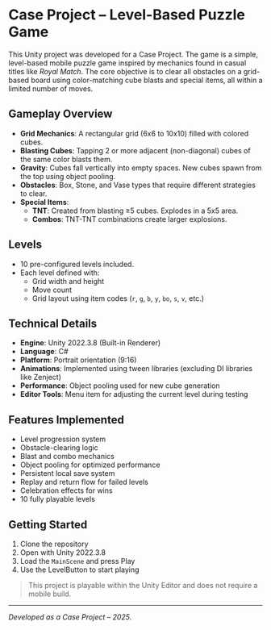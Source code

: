 # Case Project – Level-Based Puzzle Game

This Unity project was developed for a Case Project. The game is a simple, level-based mobile puzzle game inspired by mechanics found in casual titles like *Royal Match*. The core objective is to clear all obstacles on a grid-based board using color-matching cube blasts and special items, all within a limited number of moves.

## Gameplay Overview

- **Grid Mechanics**: A rectangular grid (6x6 to 10x10) filled with colored cubes.
- **Blasting Cubes**: Tapping 2 or more adjacent (non-diagonal) cubes of the same color blasts them.
- **Gravity**: Cubes fall vertically into empty spaces. New cubes spawn from the top using object pooling.
- **Obstacles**: Box, Stone, and Vase types that require different strategies to clear.
- **Special Items**:
  - **TNT**: Created from blasting ≥5 cubes. Explodes in a 5x5 area.
  - **Combos**: TNT-TNT combinations create larger explosions.

## Levels

- 10 pre-configured levels included.
- Each level defined with:
  - Grid width and height
  - Move count
  - Grid layout using item codes (`r`, `g`, `b`, `y`, `bo`, `s`, `v`, etc.)

## Technical Details

- **Engine**: Unity 2022.3.8 (Built-in Renderer)
- **Language**: C#
- **Platform**: Portrait orientation (9:16)
- **Animations**: Implemented using tween libraries (excluding DI libraries like Zenject)
- **Performance**: Object pooling used for new cube generation
- **Editor Tools**: Menu item for adjusting the current level during testing

## Features Implemented

- Level progression system
- Obstacle-clearing logic
- Blast and combo mechanics
- Object pooling for optimized performance
- Persistent local save system
- Replay and return flow for failed levels
- Celebration effects for wins
- 10 fully playable levels

## Getting Started

1. Clone the repository
2. Open with Unity 2022.3.8
3. Load the `MainScene` and press Play
4. Use the LevelButton to start playing

> This project is playable within the Unity Editor and does not require a mobile build.

---

*Developed as a Case Project – 2025.*
